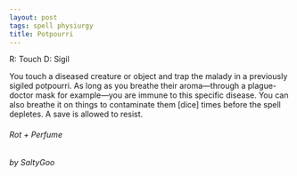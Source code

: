 ```yaml
---
layout: post
tags: spell physiurgy
title: Potpourri
---
```

R: Touch		D: Sigil

You touch a diseased creature or object and trap the malady in a previously sigiled potpourri. As long as you breathe their aroma—through a plague-doctor mask for example—you are immune to this specific disease. You can also breathe it on things to contaminate them [dice] times before the spell depletes. A save is allowed to resist.
###### *Rot + Perfume*

###### by SaltyGoo
